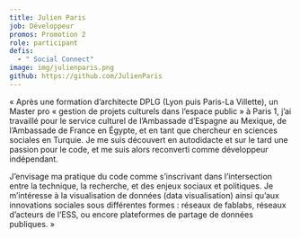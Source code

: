 ```yaml
---
title: Julien Paris
job: Développeur
promos: Promotion 2
role: participant
defis:
  - " Social Connect"
image: img/julienparis.png
github: https://github.com/JulienParis
---
```

« Après une formation d’architecte DPLG (Lyon puis Paris-La Villette), un Master pro « gestion de projets culturels dans l’espace public » à Paris 1, j’ai travaillé pour le service culturel de l’Ambassade d’Espagne au Mexique, de l’Ambassade de France en Égypte, et en tant que chercheur en sciences sociales en Turquie. Je me suis découvert en autodidacte et sur le tard une passion pour le code, et me suis alors reconverti comme développeur indépendant.

J’envisage ma pratique du code comme s’inscrivant dans l’intersection entre la technique, la recherche, et des enjeux sociaux et politiques. Je m’intéresse à la visualisation de données (data visualisation) ainsi qu’aux innovations sociales sous différentes formes : réseaux de fablabs, réseaux d’acteurs de l’ESS, ou encore plateformes de partage de données publiques. »